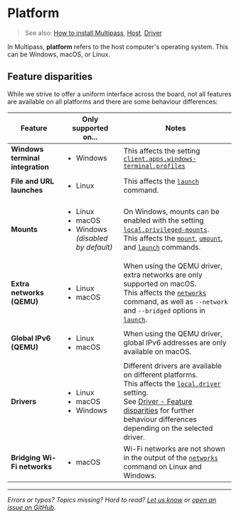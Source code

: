 # Platform
> See also: [How to install Multipass](/how-to-guides/install-multipass), [Host](/explanation/host), [Driver](/explanation/driver)

In Multipass, **platform** refers to the host computer's operating system.  This can be Windows, macOS, or Linux.

## Feature disparities

While we strive to offer a uniform interface across the board, not all features are available on all platforms and there are some behaviour differences:

| Feature | Only supported on... | Notes |
|--- | --- | --- |
| **Windows terminal integration** | <ul><li>Windows</li></ul> | This affects the setting [`client.apps.windows-terminal.profiles`](/reference/settings/client-apps-windows-terminal-profiles) |
| **File and URL launches** | <ul><li>Linux</li></ul>  | This affects the [`launch`](/reference/command-line-interface/launch) command. |
| **Mounts** | <ul><li>Linux</li><li>macOS</li><li>Windows <em>(disabled by default)</em></li></ul> | On Windows, mounts can be enabled with the setting [`local.privileged-mounts`](/reference/settings/local-privileged-mounts). <br/>This affects the [`mount`](/reference/command-line-interface/mount), [`umount`](/reference/command-line-interface/umount), and [`launch`](/reference/command-line-interface/launch) commands.|
| **Extra networks (QEMU)** | <ul><li>Linux</li><li>macOS</li></ul> | When using the QEMU driver, extra networks are only supported on macOS. <br/>This affects the [`networks`](/reference/command-line-interface/networks) command, as well as `--network` and `--bridged` options in [`launch`](/reference/command-line-interface/launch). |
| **Global IPv6 (QEMU)** | <ul><li>Linux</li><li>macOS</li></ul> | When using the QEMU driver, global IPv6 addresses are only available on macOS. |
| **Drivers** | <ul><li>Linux</li><li>macOS</li><li>Windows</li></ul> | Different drivers are available on different platforms. <br/>This affects the [`local.driver`](/reference/settings/local-driver) setting. <br/>See [Driver - Feature disparities](/t/28410#feature-disparities) for further behaviour differences depending on the selected driver. |
| **Bridging Wi-Fi networks** | <ul><li>macOS</li></ul> | Wi-Fi networks are not shown in the output of the [`networks`](/t/multipass-networks-command/19542) command on Linux and Windows. |

<!--
- *Windows terminal integration* is offered only on Windows. This affects the setting [`client.apps.windows-terminal.profiles`](/reference/settings/client-apps-windows-terminal-profiles)
- *File and URL launches* are only possible on Linux. This affects the [`launch`](/reference/command-line-interface/launch) command.
- *Mounts* are disabled on Windows by default, though they can be enabled with the setting [`local.privileged-mounts`](/reference/settings/local-privileged-mounts). They are enabled by default on macOS and Linux. This affects the [`mount`](/reference/command-line-interface/mount), [`umount`](/reference/command-line-interface/umount), and [`launch`](/reference/command-line-interface/launch) commands.
- When using the QEMU driver, *extra networks* are supported only on macOS. This affects the [`networks`](/reference/command-line-interface/networks) command, as well as `--network` and `--bridged` options in [`launch`](/reference/command-line-interface/launch).
- Different *drivers* are available on different platforms. This affects the [`local.driver`](/reference/settings/local-driver) setting. See [driver](/explanation/driver) for further behaviour differences depending on what driver is selected.
- *Bridging Wi-Fi networks* is only supported at the moment on macOS. Thus, Wi-Fi networks are not shown in the output of the [`networks`](/t/multipass-networks-command/19542) command on Linux and Windows.
-->

---

*Errors or typos? Topics missing? Hard to read? <a href="https://docs.google.com/forms/d/e/1FAIpQLSd0XZDU9sbOCiljceh3rO_rkp6vazy2ZsIWgx4gsvl_Sec4Ig/viewform?usp=pp_url&entry.317501128=https://multipass.run/docs/platform" target="_blank">Let us know</a> or <a href="https://github.com/canonical/multipass/issues/new/choose" target="_blank">open an issue on GitHub</a>.*

